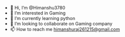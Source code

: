 - 👋 Hi, I’m @Himanshu3780
- 👀 I’m interested in Gaming 
- 🌱 I’m currently learning python 
- 💞️ I’m looking to collaborate on Gaming company 
- 📫 How to reach me himanshuraj261215@gmail.com 

<!---
Himanshu3780/Himanshu3780 is a ✨ special ✨ repository because its `README.md` (this file) appears on your GitHub profile.
You can click the Preview link to take a look at your changes.
--->
